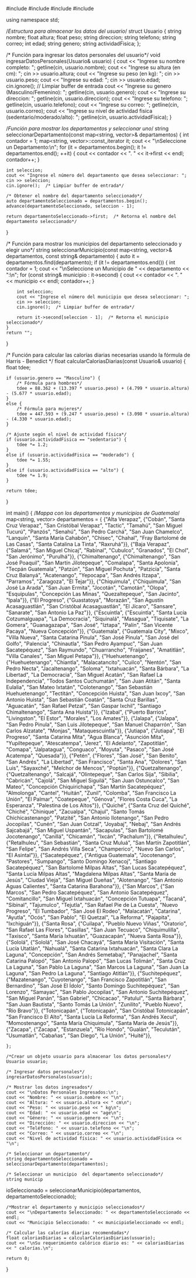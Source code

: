 #include <iostream>
#include <map>
#include <vector>
#include <string>

using namespace std;

/*Estructura para almacenar los datos del usuario*/
struct Usuario {
    string nombre;
    float altura;
    float peso;
    string direccion;
    string telefono;
    string correo;
    int edad;
    string genero;
    string actividadFisica;
};

/* Función para ingresar los datos personales del usuario*/
void ingresarDatosPersonales(Usuario& usuario) {
    cout << "Ingrese su nombre completo: ";
    getline(cin, usuario.nombre);
    cout << "Ingrese su altura (en cm): ";
    cin >> usuario.altura;
    cout << "Ingrese su peso (en kg): ";
    cin >> usuario.peso;
    cout << "Ingrese su edad: ";
    cin >> usuario.edad;
    cin.ignore();  // Limpiar buffer de entrada
    cout << "Ingrese su genero (Masculino/Femenino): ";
    getline(cin, usuario.genero);
    cout << "Ingrese su direccion: ";
    getline(cin, usuario.direccion);
    cout << "Ingrese su telefono: ";
    getline(cin, usuario.telefono);
    cout << "Ingrese su correo: ";
    getline(cin, usuario.correo);
    cout << "Ingrese su nivel de actividad fisica (sedentario/moderado/alto): ";
    getline(cin, usuario.actividadFisica);
}

/*Función para mostrar los departamentos y seleccionar uno*/
string seleccionarDepartamento(const map<string, vector<string>>& departamentos) {
    int contador = 1;
    map<string, vector<string>>::const_iterator it;
    cout << "\nSeleccione un Departamento:\n";
    for (it = departamentos.begin(); it != departamentos.end(); ++it) {
        cout << contador << ". " << it->first << endl;
        contador++;
    }

    int seleccion;
    cout << "Ingrese el número del departamento que desea seleccionar: ";
    cin >> seleccion;
    cin.ignore();  /* Limpiar buffer de entrada*/

    /* Obtener el nombre del departamento seleccionado*/
    auto departamentoSeleccionado = departamentos.begin();
    advance(departamentoSeleccionado, seleccion - 1);

    return departamentoSeleccionado->first;  /* Retorna el nombre del departamento seleccionado*/
}

/* Función para mostrar los municipios del departamento seleccionado y elegir uno*/
string seleccionarMunicipio(const map<string, vector<string>>& departamentos, const string& departamento) {
    auto it = departamentos.find(departamento);
    if (it != departamentos.end()) {
        int contador = 1;
        cout << "\nSeleccione un Municipio de " << departamento << ":\n";
        for (const string& municipio : it->second) {
            cout << contador << ". " << municipio << endl;
            contador++;
        }

        int seleccion;
        cout << "Ingrese el número del municipio que desea seleccionar: ";
        cin >> seleccion;
        cin.ignore();  /* Limpiar buffer de entrada*/

        return it->second[seleccion - 1];  /* Retorna el municipio seleccionado*/
    }
    return "";
}

/* Función para calcular las calorías diarias necesarias usando la fórmula de Harris - Benedict */
float calcularCaloriasDiarias(const Usuario& usuario) {
    float tdee;

    if (usuario.genero == "Masculino") {
        /* Fórmula para hombres*/
        tdee = 88.362 + (13.397 * usuario.peso) + (4.799 * usuario.altura) - (5.677 * usuario.edad);
    }
    else {
        /* Fórmula para mujeres*/
        tdee = 447.593 + (9.247 * usuario.peso) + (3.098 * usuario.altura) - (4.330 * usuario.edad);
    }

    /* Ajuste según el nivel de actividad física*/
    if (usuario.actividadFisica == "sedentario") {
        tdee *= 1.2;
    }
    else if (usuario.actividadFisica == "moderado") {
        tdee *= 1.55;
    }
    else if (usuario.actividadFisica == "alto") {
        tdee *= 1.9;
    }

    return tdee;
}

int main() {
	/*Mappa con los departamentos y municipios de Guatemala*/
    map<string, vector<string>> departamentos = {
        {"Alta Verapaz", {"Cobán", "Santa Cruz Verapaz", "San Cristóbal Verapaz", "Tactic", "Tamahú", "San Miguel Tucurú", "Panzós", "Senahú", "San Pedro Carchá", "San Juan Chamelco", "Lanquín", "Santa María Cahabón", "Chisec", "Chahal", "Fray Bartolomé de Las Casas", "Santa Catalina La Tinta", "Raxruhá"}},
        {"Baja Verapaz", {"Salamá", "San Miguel Chicaj", "Rabinal", "Cubulco", "Granados", "El Chol", "San Jerónimo", "Purulhá"}},
        {"Chimaltenango", {"Chimaltenango", "San José Poaquil", "San Martín Jilotepeque", "Comalapa", "Santa Apolonia", "Tecpán Guatemala", "Patzún", "San Miguel Pochuta", "Patzicía", "Santa Cruz Balanyá", "Acatenango", "Yepocapa", "San Andrés Itzapa", "Parramos", "Zaragoza", "El Tejar"}},
        {"Chiquimula", {"Chiquimula", "San José La Arada", "San Juan Ermita", "Jocotán", "Camotán", "Olopa", "Esquipulas", "Concepción Las Minas", "Quezaltepeque", "San Jacinto", "Ipala"}},
        {"El Progreso", {"Guastatoya", "Morazán", "San Agustín Acasaguastlán", "San Cristóbal Acasaguastlán", "El Jícaro", "Sansare", "Sanarate", "San Antonio La Paz"}},
        {"Escuintla", {"Escuintla", "Santa Lucía Cotzumalguapa", "La Democracia", "Siquinalá", "Masagua", "Tiquisate", "La Gomera", "Guanagazapa", "San José", "Iztapa", "Palín", "San Vicente Pacaya", "Nueva Concepción"}},
        {"Guatemala", {"Guatemala City", "Mixco", "Villa Nueva", "Santa Catarina Pinula", "San José Pinula", "San José del Golfo", "Palencia", "Chinautla", "San Pedro Ayampuc", "San Juan Sacatepéquez", "San Raymundo", "Chuarrancho", "Fraijanes", "Amatitlán", "Villa Canales", "San Miguel Petapa"}},
        {"Huehuetenango", {"Huehuetenango", "Chiantla", "Malacatancito", "Cuilco", "Nentón", "San Pedro Necta", "Jacaltenango", "Soloma", "Ixtahuacán", "Santa Bárbara", "La Libertad", "La Democracia", "San Miguel Acatán", "San Rafael La Independencia", "Todos Santos Cuchumatán", "San Juan Atitán", "Santa Eulalia", "San Mateo Ixtatán", "Colotenango", "San Sebastián Huehuetenango", "Tectitán", "Concepción Huista", "San Juan Ixcoy", "San Antonio Huista", "San Sebastián Coatán", "Santa Cruz Barillas", "Aguacatán", "San Rafael Petzal", "San Gaspar Ixchil", "Santiago Chimaltenango", "Santa Ana Huista"}},
        {"Izabal", {"Puerto Barrios", "Livingston", "El Estor", "Morales", "Los Amates"}},
        {"Jalapa", {"Jalapa", "San Pedro Pinula", "San Luis Jilotepeque", "San Manuel Chaparrón", "San Carlos Alzatate", "Monjas", "Mataquescuintla"}},
        {"Jutiapa", {"Jutiapa", "El Progreso", "Santa Catarina Mita", "Agua Blanca", "Asunción Mita", "Yupiltepeque", "Atescatempa", "Jerez", "El Adelanto", "Zapotitlán", "Comapa", "Jalpatagua", "Conguaco", "Moyuta", "Pasaco", "San José Acatempa", "Quesada"}},
        {"Petén", {"Flores", "San José", "San Benito", "San Andrés", "La Libertad", "San Francisco", "Santa Ana", "Dolores", "San Luis", "Sayaxché", "Melchor de Mencos", "Poptún"}},
        {"Quetzaltenango", {"Quetzaltenango", "Salcajá", "Olintepeque", "San Carlos Sija", "Sibilia", "Cabricán", "Cajolá", "San Miguel Siguilá", "San Juan Ostuncalco", "San Mateo", "Concepción Chiquirichapa", "San Martín Sacatepéquez", "Almolonga", "Cantel", "Huitán", "Zunil", "Colomba", "San Francisco La Unión", "El Palmar", "Coatepeque", "Génova", "Flores Costa Cuca", "La Esperanza", "Palestina de Los Altos"}},
        {"Quiché", {"Santa Cruz del Quiché", "Chiché", "Chinique", "Zacualpa", "Chajul", "Santo Tomás Chichicastenango", "Patzité", "San Antonio Ilotenango", "San Pedro Jocopilas", "Cunén", "San Juan Cotzal", "Joyabaj", "Nebaj", "San Andrés Sajcabajá", "San Miguel Uspantán", "Sacapulas", "San Bartolomé Jocotenango", "Canillá", "Chicamán", "Ixcán", "Pachalum"}},
        {"Retalhuleu", {"Retalhuleu", "San Sebastián", "Santa Cruz Muluá", "San Martín Zapotitlán", "San Felipe", "San Andrés Villa Seca", "Champerico", "Nuevo San Carlos", "El Asintal"}},
        {"Sacatepéquez", {"Antigua Guatemala", "Jocotenango", "Pastores", "Sumpango", "Santo Domingo Xenacoj", "Santiago Sacatepéquez", "San Bartolomé Milpas Altas", "San Lucas Sacatepéquez", "Santa Lucía Milpas Altas", "Magdalena Milpas Altas", "Santa María de Jesús", "Ciudad Vieja", "San Miguel Dueñas", "Alotenango", "San Antonio Aguas Calientes", "Santa Catarina Barahona"}},
        {"San Marcos", {"San Marcos", "San Pedro Sacatepéquez", "San Antonio Sacatepéquez", "Comitancillo", "San Miguel Ixtahuacán", "Concepción Tutuapa", "Tacaná", "Sibinal", "Tajumulco", "Tejutla", "San Rafael Pie de La Cuesta", "Nuevo Progreso", "El Tumbador", "San José El Rodeo", "Malacatán", "Catarina", "Ayutla", "Ocós", "San Pablo", "El Quetzal", "La Reforma", "Pajapita", "Ixchiguán"}},
        {"Santa Rosa", {"Cuilapa", "Pueblo Nuevo Viñas", "Oratorio", "San Rafael Las Flores", "Casillas", "San Juan Tecuaco", "Chiquimulilla", "Taxisco", "Santa María Ixhuatán", "Guazacapán", "Nueva Santa Rosa"}},
        {"Sololá", {"Sololá", "San José Chacayá", "Santa María Visitación", "Santa Lucía Utatlán", "Nahualá", "Santa Catarina Ixtahuacán", "Santa Clara La Laguna", "Concepción", "San Andrés Semetabaj", "Panajachel", "Santa Catarina Palopó", "San Antonio Palopó", "San Lucas Tolimán", "Santa Cruz La Laguna", "San Pablo La Laguna", "San Marcos La Laguna", "San Juan La Laguna", "San Pedro La Laguna", "Santiago Atitlán"}},
        {"Suchitepéquez", {"Mazatenango", "Cuyotenango", "San Francisco Zapotitlán", "San Bernardino", "San José El Ídolo", "Santo Domingo Suchitepéquez", "San Lorenzo", "Samayac", "San Pablo Jocopilas", "San Antonio Suchitepéquez", "San Miguel Panán", "San Gabriel", "Chicacao", "Patulul", "Santa Bárbara", "San Juan Bautista", "Santo Tomás La Unión", "Zunilito", "Pueblo Nuevo", "Río Bravo"}},
        {"Totonicapán", {"Totonicapán", "San Cristóbal Totonicapán", "San Francisco El Alto", "Santa Lucía La Reforma", "San Andrés Xecul", "Momostenango", "Santa María Chiquimula", "Santa María de Jesús"}},
        {"Zacapa", {"Zacapa", "Estanzuela", "Río Hondo", "Gualán", "Teculután", "Usumatlán", "Cabañas", "San Diego", "La Unión", "Huité"}},
        
    };

    /*Crear un objeto usuario para almacenar los datos personales*/
    Usuario usuario;

    /* Ingresar datos personales*/
    ingresarDatosPersonales(usuario);

    /* Mostrar los datos ingresados*/
    cout << "\nDatos Personales Ingresados:\n";
    cout << "Nombre: " << usuario.nombre << "\n";
    cout << "Altura: " << usuario.altura << " cm\n";
    cout << "Peso: " << usuario.peso << " kg\n";
    cout << "Edad: " << usuario.edad << "age\n";
    cout << "Género: " << usuario.genero << "\n";
    cout << "Dirección: " << usuario.direccion << "\n";
    cout << "Teléfono: " << usuario.telefono << "\n";
    cout << "Correo: " << usuario.correo << "\n";
    cout << "Nivel de actividad física: " << usuario.actividadFisica << "\n";
	
    /* Seleccionar un departamento*/
    string departamentoSeleccionado = seleccionarDepartamento(departamentos);

    /* Seleccionar un municipio  del departamento seleccionado*/
    string municip

ioSeleccionado = seleccionarMunicipio(departamentos, departamentoSeleccionado);

    /*Mostrar el departamento y municipio seleccionados*/
    cout << "\nDepartamento Seleccionado: " << departamentoSeleccionado << endl;
    cout << "Municipio Seleccionado: " << municipioSeleccionado << endl;

    /* Calcular las calorías diarias recomendadas*/
    float caloriasDiarias = calcularCaloriasDiarias(usuario);
    cout << "\nSu requerimiento calórico diario es: " << caloriasDiarias << " calorías.\n";

    return 0;
}
